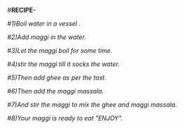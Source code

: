 #**RECIPE-**

#*1)Boil water in a vessel .*

#*2)Add maggi in the water.*

#*3)Let the maggi boil for some time.*

#*4)stir the maggi till it socks the water.*

#*5)Then add ghee as per the tast.*

#*6)Then add the maggi massala.*

#*7)And stir the maggi to mix the ghee and maggi massala.*

#*8)Your maggi is ready to eat "ENJOY".*